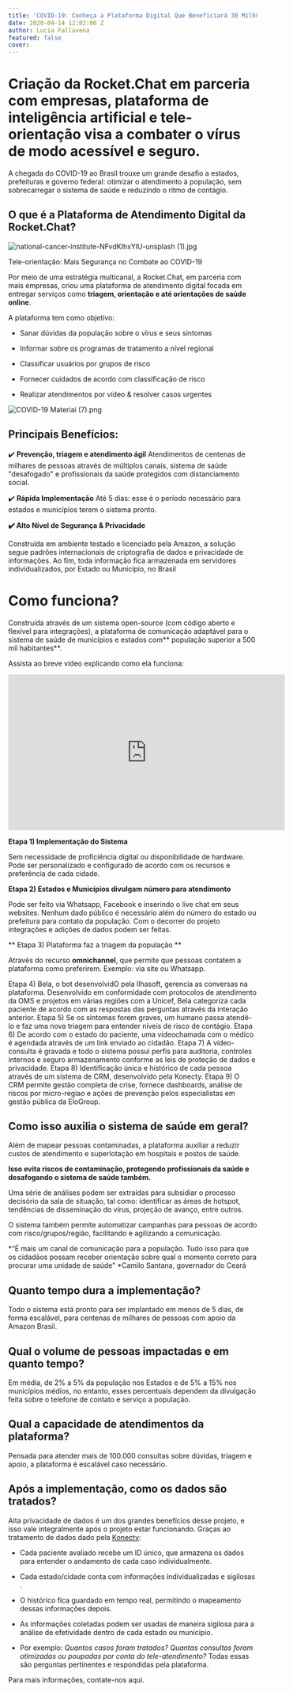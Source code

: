 ```yaml
---
title: 'COVID-19: Conheça a Plataforma Digital Que Beneficiará 30 Milhões de Brasileiros'
date: 2020-04-14 12:02:00 Z
author: Lucia Fallavena
featured: false
cover: 
---
```


# Criação da Rocket.Chat em parceria com empresas, plataforma de inteligência artificial e tele-orientação visa a combater o vírus de modo acessível e seguro.

A chegada do COVID-19 ao Brasil trouxe um  grande desafio a estados, prefeituras e governo federal: otimizar o atendimento à população, sem sobrecarregar o sistema de saúde e reduzindo o ritmo de contágio.

## O que é a Plataforma de Atendimento Digital da Rocket.Chat?

![national-cancer-institute-NFvdKIhxYlU-unsplash (1).jpg](/uploads/national-cancer-institute-NFvdKIhxYlU-unsplash%20(1).jpg)

Tele-orientação: Mais Segurança no Combate ao COVID-19

Por meio de uma estratégia multicanal, a Rocket.Chat, em parceria com mais empresas, criou uma plataforma de atendimento digital focada em entregar serviços como **triagem, orientação e até orientações de saúde online**.

A plataforma tem como objetivo:

* Sanar dúvidas da população sobre o vírus e seus sintomas

* Informar sobre os programas de tratamento a nível regional

* Classificar usuários por grupos de risco

* Fornecer cuidados de acordo com classificação de risco

* Realizar atendimentos por vídeo & resolver casos urgentes

![COVID-19 Materiai (7).png](/uploads/COVID-19%20Materiai%20(7).png)

## Principais Benefícios:

✔️ **Prevenção, triagem e atendimento ágil**
Atendimentos de centenas de milhares de pessoas através de múltiplos canais, sistema de saúde "desafogado" e profissionais da saúde protegidos com distanciamento social.

✔️ **Rápida Implementação**
Até 5 dias: esse é o período necessário para estados e municípios terem o sistema pronto.

**✔️ Alto Nível de Segurança & Privacidade**

Construída em ambiente testado e licenciado pela Amazon, a solução segue padrões internacionais de criptografia de dados e privacidade de informações. Ao fim, toda informação fica armazenada em servidores individualizados, por Estado ou Município, no Brasil

# Como funciona?

Construída através de um sistema open-source (com código aberto e flexível para integrações), a plataforma de comunicação adaptável para o sistema de saúde de municípios e estados com** população superior a 500 mil habitantes**.

Assista ao breve vídeo explicando como ela funciona:

<iframe width="560" height="315" src="https://www.youtube.com/embed/uhAw_CS3bOY" frameborder="0" allow="accelerometer; autoplay; encrypted-media; gyroscope; picture-in-picture" allowfullscreen></iframe>

**Etapa 1) Implementação do Sistema**

Sem necessidade de proficiência digital ou disponibilidade de hardware. Pode ser personalizado e configurado de acordo com os recursos e preferência de cada cidade.

**Etapa 2) Estados e Municípios divulgam número para atendimento** 

Pode ser feito via Whatsapp, Facebook e inserindo o live chat em seus websites. Nenhum dado público é necessário além do número do estado ou prefeitura para contato da população. Com o decorrer do projeto integrações e adições de dados podem ser feitas.

**
Etapa 3) Plataforma faz a triagem da população **

Através do recurso **omnichannel**, que permite que pessoas contatem a plataforma como preferirem. Exemplo: via site ou Whatsapp.


Etapa 4) Bela, o bot desenvolvidO pela Ilhasoft, gerencia as conversas na plataforma. Desenvolvido em conformidade com protocolos de atendimento da OMS e projetos em várias regiões com a Unicef, Bela categoriza cada paciente de acordo com as respostas das perguntas através da interação anterior.
Etapa 5) Se os sintomas forem graves, um humano passa atendê-lo e faz uma nova triagem para entender níveis de risco de contágio.
Etapa 6) De acordo com o estado do paciente, uma videochamada com o médico é agendada através de um link enviado ao cidadão.
Etapa 7) A vídeo-consulta é gravada e todo o sistema possui perfis para auditoria, controles internos e seguro armazenamento conforme as leis de proteção de dados e privacidade.
Etapa 8) Identificação única e histórico de cada pessoa através de um sistema de CRM, desenvolvido pela Konecty.
Etapa 9) O CRM permite gestão completa de crise, fornece dashboards, análise de riscos por micro-regiao e ações de prevenção pelos especialistas em gestão pública da EloGroup.

## Como isso auxilia o sistema de saúde em geral?

Além de mapear pessoas contaminadas, a plataforma auxiliar a reduzir custos de atendimento e superlotação em hospitais e postos de saúde.

**Isso evita riscos de contaminação, protegendo profissionais da saúde e desafogando o sistema de saúde também.**

Uma série de análises podem ser extraídas para subsidiar o processo decisório da sala de situação, tal como: identificar as áreas de hotspot, tendências de disseminação do vírus, projeção de avanço, entre outros.

O sistema também permite  automatizar campanhas para pessoas de acordo com risco/grupos/região, facilitando e agilizando a comunicação.

\*“É mais um canal de comunicação para a população. Tudo isso para que os cidadãos possam receber orientação sobre qual o momento correto para procurar uma unidade de saúde” \*Camilo Santana, governador do Ceará

## Quanto tempo dura a implementação?

Todo o sistema está pronto para ser implantado em menos de 5 dias, de forma escalável, para centenas de milhares de pessoas com apoio da Amazon Brasil.

## Qual o volume de pessoas impactadas e em quanto tempo?

Em média, de 2% a 5% da população nos Estados e de 5% a 15% nos municípios médios, no entanto, esses percentuais dependem da divulgação feita sobre o telefone de contato e serviço a população.

## Qual a capacidade de atendimentos da plataforma?

Pensada para atender mais de 100.000 consultas sobre dúvidas, triagem e apoio, a plataforma é escalável caso necessário.

## Após a implementação, como os dados são tratados?

Alta privacidade de dados é um dos grandes benefícios desse projeto, e isso vale integralmente após o projeto estar funcionando. Graças ao tratamento de dados dado pela [Konecty](https://konecty.com/):

* Cada paciente avaliado recebe um ID único, que armazena os dados para entender o andamento de cada caso individualmente.

* Cada estado/cidade conta com informações individualizadas e sigilosas .

* O histórico fica guardado em tempo real, permitindo o mapeamento dessas informações depois.

* As informações coletadas podem ser usadas de maneira sigilosa para a análise de efetividade dentro de cada estado ou município.

* Por exemplo: *Quantos casos foram tratados? Quantas consultas foram otimizadas ou poupadas por conta do tele-atendimento?* Todas essas são perguntas pertinentes e respondidas pela plataforma.

Para mais informações, contate-nos aqui.